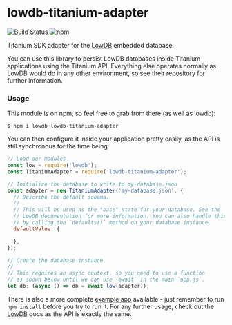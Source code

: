 # lowdb-titanium-adapter
[![Build Status](https://img.shields.io/travis/whitfin/lowdb-titanium-adapter.svg?label=unix)](https://travis-ci.org/whitfin/lowdb-titanium-adapter)
![npm](https://img.shields.io/npm/v/lowdb-titanium-adapter.svg)

Titanium SDK adapter for the [LowDB](https://github.com/typicode/lowdb)
embedded database.

You can use this library to persist LowDB databases inside Titanium applications
using the Titanium API. Everything else operates normally as LowDB would do in
any other environment, so see their repository for further information.

### Usage

This module is on npm, so feel free to grab from there (as well as lowdb):

```shell
$ npm i lowdb lowdb-titanium-adapter
```

You can then configure it inside your application pretty easily, as the
API is still synchronous for the time being:

```javascript
// Load our modules
const low = require('lowdb');
const TitaniumAdapter = require('lowdb-titanium-adapter');

// Initialize the database to write to my-database.json
const adapter = new TitaniumAdapter('my-database.json', {
  // Describe the default schema.
  //
  // This will be used as the "base" state for your database. See the
  // LowDB documentation for more information. You can also handle this
  // by calling the `defaults()` method on your database instance.
  defaultValue: {

  },
});

// Create the database instance.
//
// This requires an async context, so you need to use a function
// as shown below until we can use `await` in the main `app.js`.
let db; (async () => db = await low(adapter));
```

There is also a more complete [example app](example/) available - just
remember to run `npm install` before you try to run it. For any further
usage, check out the [LowDB](https://github.com/typicode/lowdb) docs as
the API is exactly the same.
